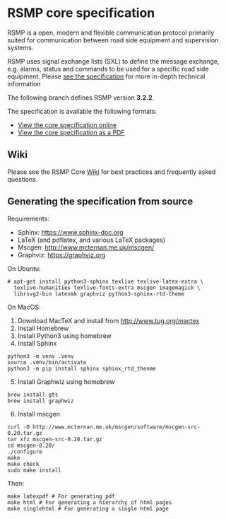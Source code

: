 # RSMP core specification

RSMP is a open, modern and flexible communication protocol primarily suited
for communication between road side equipment and supervision systems.

RSMP uses signal exchange lists (SXL) to define the message exchange, e.g.
alarms, status and commands to be used for a specific road side equipment.
Please [see the specification](https://rsmp-nordic.github.io/rsmp_core/3.2.2/applicability/sxl.html)
for more in-depth technical information

The following branch defines RSMP version **3.2.2**.

The specification is available the following formats:

* [View the core specification online](https://rsmp-nordic.github.io/rsmp_core/3.2.2/)
* [View the core specification as a PDF](https://github.com/rsmp-nordic/rsmp_core/releases/download/v3.2.2/rsmp-spec-3.2.2.pdf)


## Wiki
Please see the RSMP Core [Wiki](https://github.com/rsmp-nordic/rsmp_core/wiki)
for best practices and frequently asked questions.

## Generating the specification from source

Requirements:

- Sphinx: https://www.sphinx-doc.org
- LaTeX (and pdflatex, and various LaTeX packages)
- Mscgen: http://www.mcternan.me.uk/mscgen/
- Graphviz: https://graphviz.org

On Ubuntu:

```
# apt-get install python3-sphinx texlive texlive-latex-extra \
  texlive-humanities texlive-fonts-extra mscgen imagemagick \
  librsvg2-bin latexmk graphviz python3-sphinx-rtd-theme
```

On MacOS:

1. Download MacTeX and install from http://www.tug.org/mactex
2. Install Homebrew
3. Install Python3 using homebrew
4. Install Sphinx

```
python3 -m venv .venv
source .venv/bin/activate
python3 -m pip install sphinx sphinx_rtd_thenme
```

5. Install Graphwiz using homebrew
```
brew install gts
brew install graphwiz
```

6. Install mscgen

```
curl -O http://www.mcternan.me.uk/mscgen/software/mscgen-src-0.20.tar.gz
tar xfz mscgen-src-0.20.tar.gz 
cd mscgen-0.20/
./configure
make
make check
sudo make install
```

Then:

```
make latexpdf # For generating pdf
make html # For generating a hierarchy of html pages
make singlehtml # For generating a single html page
```

